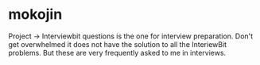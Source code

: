 # mokojin
Project -> Interviewbit questions is the one for interview preparation. Don't get overwhelmed it does not have the solution to all the InteriewBit problems. But these are very frequently asked to me in interviews.

